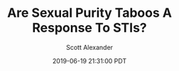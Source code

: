 ---
layout: podcast
title: "Are Sexual Purity Taboos A Response To STIs?"
author: Scott Alexander
description: https://slatestarcodex.com/2019/06/19/are-sexual-purity-taboos-a-response-to-stis/
date: 2019-06-19 21:31:00 PDT
length: 1969472
duration: 492
guid: are-sexual-purity-taboos-a-response-to-stis
---